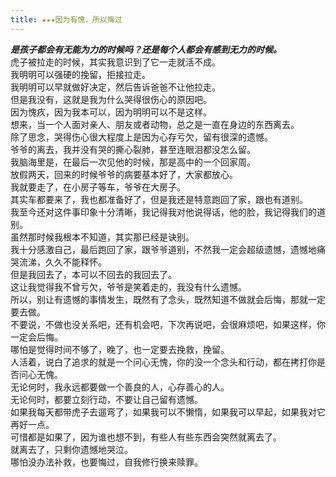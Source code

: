 ```yaml
---
title: ★★★因为有愧，所以悔过
---
```

***是孩子都会有无能为力的时候吗？还是每个人都会有感到无力的时候。***  
虎子被拉走的时候，其实我意识到了它一走就活不成。  
我明明可以强硬的挽留，拒接拉走。  
我明明可以早就做好决定，然后告诉爸爸不让他拉走。  
但是我没有，这就是我为什么哭得很伤心的原因吧。  
因为愧疚，因为我本可以，因为明明可以不是这样。  
想来，当一个人面对亲人、朋友或者动物，总之是一直在身边的东西离去。  
除了思念，哭得伤心很大程度上是因为心存亏欠，留有很深的遗憾。  
爷爷的离去，我并没有哭的撕心裂肺，甚至连眼泪都没怎么留。  
我脑海里是，在最后一次见他的时候，那是高中的一个回家周。  
放假两天，回来的时候爷爷的病要基本好了，大家都放心。  
我就要走了，在小房子等车，爷爷在大房子。  
其实车都要来了，我也都准备好了，但是我还是特意跑回了家，跟也有道别。  
我至今还对这件事印象十分清晰，我记得我对他说得话，他的脸，我记得我们的道别。  
虽然那时候我根本不知道，其实那已经是诀别。  
我十分感激自己，最后跑回了家，跟爷爷道别，不然我一定会超级遗憾，遗憾地痛哭流涕，久久不能释怀。  
但是我回去了，本可以不回去的我回去了。  
这让我觉得我不曾亏欠，爷爷是笑着走的，我没有什么遗憾。  
所以，别让有遗憾的事情发生，既然有了念头，既然知道不做就会后悔，那就一定要去做。  
不要说，不做也没关系吧，还有机会吧，下次再说吧，会很麻烦吧，如果这样，你一定会后悔。  
哪怕是觉得时间不够了，晚了，也一定要去挽救，挽留。  
人活着，说白了追求的就是一个问心无愧，你的没一个念头和行动，都在拷打你是否问心无愧。  
无论何时，我永远都要做一个善良的人，心存善心的人。  
无论何时，都要立刻行动，不要让自己留有遗憾。  
如果我每天都带虎子去遛弯了，如果我可以不懒惰，如果我可以早起，如果我对它再好一点。  
可惜都是如果了，因为谁也想不到，有些人有些东西会突然就离去了。  
就离去了，只剩你遗憾地哭泣。  
哪怕没办法补救，也要悔过，自我修行换来赎罪。  